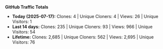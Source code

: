 
**GitHub Traffic Totals**

- **Today (2025-07-17):** Clones: 4 | Unique Cloners: 4 | Views: 26 | Unique Visitors: 1
- **Last 14 days:** Clones: 235 | Unique Cloners: 93 | Views: 966 | Unique Visitors: 54
- **Lifetime:** Clones: 2,685 | Unique Cloners: 562 | Views: 2,695 | Unique Visitors: 76
